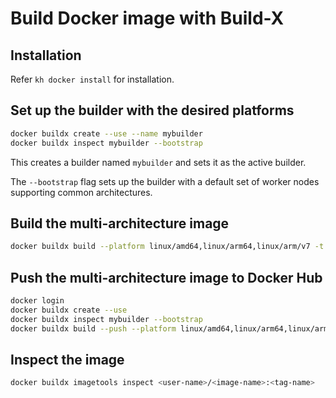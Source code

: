 # Build Docker image with Build-X

## Installation

Refer `kh docker install` for installation.

## Set up the builder with the desired platforms

```bash
docker buildx create --use --name mybuilder
docker buildx inspect mybuilder --bootstrap
```

This creates a builder named `mybuilder` and sets it as the active builder.

The `--bootstrap` flag sets up the builder with a default set of worker nodes supporting common architectures.

## Build the multi-architecture image

```bash
docker buildx build --platform linux/amd64,linux/arm64,linux/arm/v7 -t <user-name>/<image-name>:<tag-name>
```

## Push the multi-architecture image to Docker Hub

```bash
docker login
docker buildx create --use
docker buildx inspect mybuilder --bootstrap
docker buildx build --push --platform linux/amd64,linux/arm64,linux/arm/v7 -t <user-name>/<image-name>:<tag-name> .
```

## Inspect the image

```bash
docker buildx imagetools inspect <user-name>/<image-name>:<tag-name>
```
